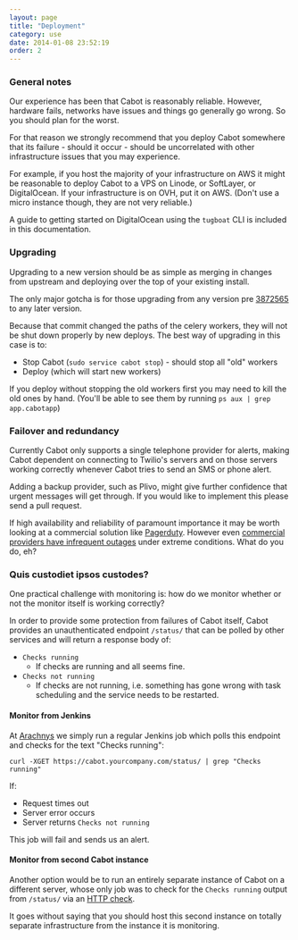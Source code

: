 ```yaml
---
layout: page
title: "Deployment"
category: use
date: 2014-01-08 23:52:19
order: 2
---
```


### General notes

Our experience has been that Cabot is reasonably reliable. However, hardware fails, networks have issues and things go generally go wrong. So you should plan for the worst.

For that reason we strongly recommend that you deploy Cabot somewhere that its failure - should it occur - should be uncorrelated with other infrastructure issues that you may experience.

For example, if you host the majority of your infrastructure on AWS it might be reasonable to deploy Cabot to a VPS on Linode, or SoftLayer, or DigitalOcean. If your infrastructure is on OVH, put it on AWS. (Don't use a micro instance though, they are not very reliable.)

A guide to getting started on DigitalOcean using the `tugboat` CLI is included in this documentation.

### Upgrading

Upgrading to a new version should be as simple as merging in changes from upstream and deploying over the top of your existing install.

The only major gotcha is for those upgrading from any version pre [3872565](https://github.com/arachnys/cabot/commit/38725651445df61eda06b86a6933317153088e4b) to any later version.

Because that commit changed the paths of the celery workers, they will not be shut down properly by new deploys. The best way of upgrading in this case is to:

*   Stop Cabot (`sudo service cabot stop`) - should stop all "old" workers
*   Deploy (which will start new workers)

If you deploy without stopping the old workers first you may need to kill the old ones by hand. (You'll be able to see them by running `ps aux | grep app.cabotapp`)

### Failover and redundancy

Currently Cabot only supports a single telephone provider for alerts, making Cabot dependent on connecting to Twilio's servers and on those servers working correctly whenever Cabot tries to send an SMS or phone alert.

Adding a backup provider, such as Plivo, might give further confidence that urgent messages will get through. If you would like to implement this please send a pull request.

If high availability and reliability of paramount importance it may be worth looking at a commercial solution like [Pagerduty](http://pagerduty.com). However even [commercial providers have infrequent outages](http://blog.pagerduty.com/2013/12/outage-post-mortem-dec-11-2013/) under extreme conditions. What do you do, eh?

### Quis custodiet ipsos custodes?

One practical challenge with monitoring is: how do we monitor whether or not the monitor itself is working correctly?

In order to provide some protection from failures of Cabot itself, Cabot provides an unauthenticated endpoint `/status/` that can be polled by other services and will return a response body of:

*   `Checks running`
    *   If checks are running and all seems fine.
*   `Checks not running`
    *   If checks are not running, i.e. something has gone wrong with task scheduling and the service needs to be restarted.

#### Monitor from Jenkins

At [Arachnys](https://www.arachnys.com) we simply run a regular Jenkins job which polls this endpoint and checks for the text "Checks running":

    curl -XGET https://cabot.yourcompany.com/status/ | grep "Checks running"

If:

*   Request times out
*   Server error occurs
*   Server returns `Checks not running`

This job will fail and sends us an alert.

#### Monitor from second Cabot instance

Another option would be to run an entirely separate instance of Cabot on a different server, whose only job was to check for the `Checks running` output from `/status/` via an [HTTP check](http-checks.html).

It goes without saying that you should host this second instance on totally separate infrastructure from the instance it is monitoring.

